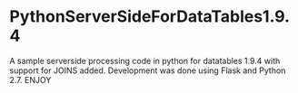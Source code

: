 # PythonServerSideForDataTables1.9.4

A sample serverside processing code in python for datatables 1.9.4 with support for JOINS added. Development was done using Flask and Python 2.7.
ENJOY
